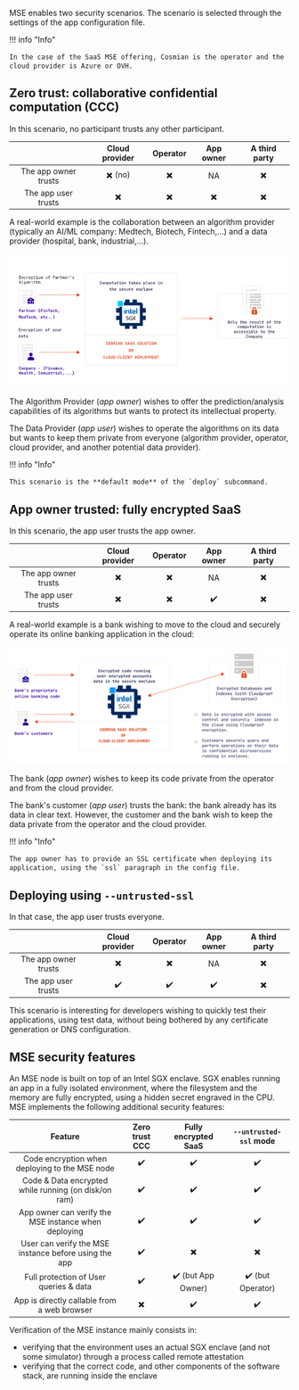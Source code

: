 MSE enables two security scenarios.
The scenario is selected through the settings of the app configuration file.

!!! info "Info" 

    In the case of the SaaS MSE offering, Cosmian is the operator and the cloud provider is Azure or OVH.

## Zero trust: collaborative confidential computation (CCC)

In this scenario, no participant trusts any other participant.

|                      | Cloud provider | Operator | App owner | A third party |
| :------------------: | :------------: | :------: | :-------: | :-----------: |
| The app owner trusts |    ✖️  (no)     |    ✖️     |    NA     |       ✖️       |
| The app user trusts  |       ✖️        |    ✖️     |     ✖️     |       ✖️       |

A real-world example is the collaboration between an algorithm provider (typically an AI/ML company: Medtech, Biotech, Fintech,...) and a data provider (hospital, bank, industrial,...).

![](../images/ccc_scenario.png)

The Algorithm Provider (_app owner_) wishes to offer the prediction/analysis capabilities of its algorithms but wants to protect its intellectual property.

The Data Provider (_app user_) wishes to operate the algorithms on its data but wants to keep them private from everyone (algorithm provider, operator, cloud provider, and another potential data provider).

!!! info "Info"

    This scenario is the **default mode** of the `deploy` subcommand.

## App owner trusted: fully encrypted SaaS

In this scenario, the app user trusts the app owner.

|                      | Cloud provider | Operator | App owner | A third party |
| :------------------: | :------------: | :------: | :-------: | :-----------: |
| The app owner trusts |       ✖️        |    ✖️     |    NA     |       ✖️       |
| The app user trusts  |       ✖️        |    ✖️     |     ✔️     |       ✖️       |

A real-world example is a bank wishing to move to the cloud and securely operate its online
banking application in the cloud:

![](../images/fes-scenario.png)

The bank (_app owner_) wishes to keep its code private from the operator and from the cloud provider.

The bank's customer (_app user_) trusts the bank: the bank already has its data in clear text.
However, the customer and the bank wish to keep the data private from the operator and the cloud provider.

!!! info "Info"

    The app owner has to provide an SSL certificate when deploying its application, using the `ssl` paragraph in the config file.

## Deploying using `--untrusted-ssl`

In that case, the app user trusts everyone.

|                      | Cloud provider | Operator | App owner | A third party |
| :------------------: | :------------: | :------: | :-------: | :-----------: |
| The app owner trusts |       ✖️        |    ✖️     |    NA     |       ✖️       |
| The app user trusts  |       ✔️        |    ✔️     |     ✔️     |       ✖️       |

This scenario is interesting for developers wishing to quickly test their applications, using test data, without being bothered by any certificate generation or DNS configuration.


## MSE security features

An MSE node is built on top of an Intel SGX enclave.
SGX enables running an app in a fully isolated environment, where the filesystem and the memory are fully encrypted, using a hidden secret engraved in the CPU.
MSE implements the following additional security features:

|                        Feature                        | Zero trust CCC | Fully encrypted SaaS | `--untrusted-ssl` mode |
| :---------------------------------------------------: | :------------: | :------------------: | :--------------------: |
|    Code encryption when deploying to the MSE node     |       ✔️        |          ✔️           |           ✔️            |
| Code & Data encrypted while running (on disk/on ram)  |       ✔️        |          ✔️           |           ✔️            |
| App owner can verify the MSE instance when deploying  |       ✔️        |          ✔️           |           ✔️            |
| User can verify the MSE instance before using the app |       ✔️        |          ✖️           |           ✖️            |
|        Full protection of User queries & data         |       ✔️        |  ✔️ (but App Owner)   |    ✔️ (but Operator)    |
|      App is directly callable from a web browser      |       ✖️        |          ✔️           |           ✔️            |

Verification of the MSE instance mainly consists in:

- verifying that the environment uses an actual SGX enclave (and not some simulator) through a process called remote attestation
- verifying that the correct code, and other components of the software stack, are running inside the enclave
